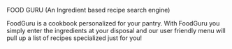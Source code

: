 
FOOD  GURU (An Ingredient based recipe search engine)

FoodGuru is a cookbook personalized for your pantry. With FoodGuru you simply enter the ingredients at your disposal and our user friendly menu will pull up a list of recipes specialized just for you!

